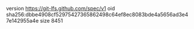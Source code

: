 version https://git-lfs.github.com/spec/v1
oid sha256:dbbe4908cf52975427365862498c64ef8ec8083bde4a5656ad3e47e142955a4e
size 8451
